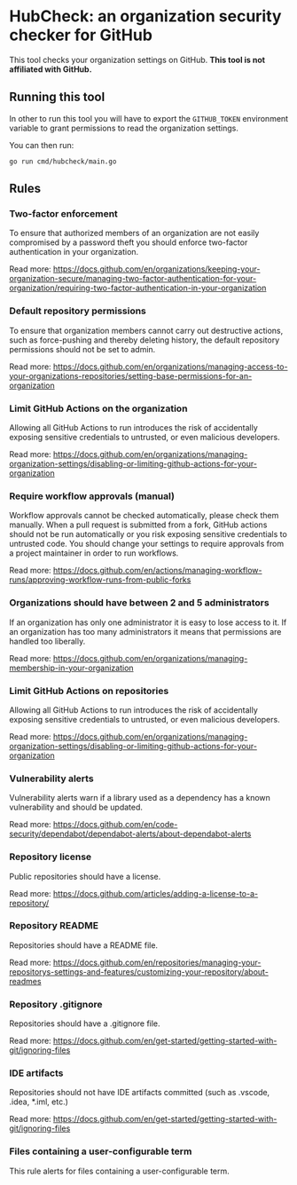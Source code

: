 # HubCheck: an organization security checker for GitHub

This tool checks your organization settings on GitHub. **This tool is not affiliated with GitHub.**

## Running this tool

In other to run this tool you will have to export the `GITHUB_TOKEN` environment variable to grant permissions to read the organization settings.

You can then run:

```
go run cmd/hubcheck/main.go
```

## Rules

<!-- region Rules -->

### Two-factor enforcement

To ensure that authorized members of an organization are not easily compromised by a password theft you should enforce two-factor authentication in your organization.

Read more: https://docs.github.com/en/organizations/keeping-your-organization-secure/managing-two-factor-authentication-for-your-organization/requiring-two-factor-authentication-in-your-organization

### Default repository permissions

To ensure that organization members cannot carry out destructive actions, such as force-pushing and thereby deleting history, the default repository permissions should not be set to admin.

Read more: https://docs.github.com/en/organizations/managing-access-to-your-organizations-repositories/setting-base-permissions-for-an-organization

### Limit GitHub Actions on the organization

Allowing all GitHub Actions to run introduces the risk of accidentally exposing sensitive credentials to untrusted, or even malicious developers.

Read more: https://docs.github.com/en/organizations/managing-organization-settings/disabling-or-limiting-github-actions-for-your-organization

### Require workflow approvals (manual)

Workflow approvals cannot be checked automatically, please check them manually. When a pull request is submitted from a fork, GitHub actions should not be run automatically or you risk exposing sensitive credentials to untrusted code. You should change your settings to require approvals from a project maintainer in order to run workflows.

Read more: https://docs.github.com/en/actions/managing-workflow-runs/approving-workflow-runs-from-public-forks

### Organizations should have between 2 and 5 administrators

If an organization has only one administrator it is easy to lose access to it. If an organization has too many administrators it means that permissions are handled too liberally.

Read more: https://docs.github.com/en/organizations/managing-membership-in-your-organization

### Limit GitHub Actions on repositories

Allowing all GitHub Actions to run introduces the risk of accidentally exposing sensitive credentials to untrusted, or even malicious developers.

Read more: https://docs.github.com/en/organizations/managing-organization-settings/disabling-or-limiting-github-actions-for-your-organization

### Vulnerability alerts

Vulnerability alerts warn if a library used as a dependency has a known vulnerability and should be updated.

Read more: https://docs.github.com/en/code-security/dependabot/dependabot-alerts/about-dependabot-alerts

### Repository license

Public repositories should have a license.

Read more: https://docs.github.com/articles/adding-a-license-to-a-repository/

### Repository README

Repositories should have a README file.

Read more: https://docs.github.com/en/repositories/managing-your-repositorys-settings-and-features/customizing-your-repository/about-readmes

### Repository .gitignore

Repositories should have a .gitignore file.

Read more: https://docs.github.com/en/get-started/getting-started-with-git/ignoring-files

### IDE artifacts

Repositories should not have IDE artifacts committed (such as .vscode, .idea, *.iml, etc.)

Read more: https://docs.github.com/en/get-started/getting-started-with-git/ignoring-files

### Files containing a user-configurable term

This rule alerts for files containing a user-configurable term.

<!-- endregion -->













